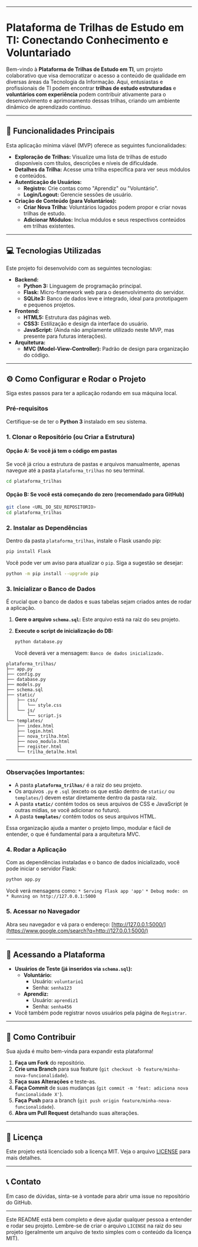 -----

# Plataforma de Trilhas de Estudo em TI: Conectando Conhecimento e Voluntariado

Bem-vindo à **Plataforma de Trilhas de Estudo em TI**, um projeto colaborativo que visa democratizar o acesso a conteúdo de qualidade em diversas áreas da Tecnologia da Informação. Aqui, entusiastas e profissionais de TI podem encontrar **trilhas de estudo estruturadas** e **voluntários com experiência** podem contribuir ativamente para o desenvolvimento e aprimoramento dessas trilhas, criando um ambiente dinâmico de aprendizado contínuo.

-----

## 🚀 Funcionalidades Principais

Esta aplicação mínima viável (MVP) oferece as seguintes funcionalidades:

  * **Exploração de Trilhas:** Visualize uma lista de trilhas de estudo disponíveis com títulos, descrições e níveis de dificuldade.
  * **Detalhes da Trilha:** Acesse uma trilha específica para ver seus módulos e conteúdos.
  * **Autenticação de Usuários:**
      * **Registro:** Crie contas como "Aprendiz" ou "Voluntário".
      * **Login/Logout:** Gerencie sessões de usuário.
  * **Criação de Conteúdo (para Voluntários):**
      * **Criar Nova Trilha:** Voluntários logados podem propor e criar novas trilhas de estudo.
      * **Adicionar Módulos:** Inclua módulos e seus respectivos conteúdos em trilhas existentes.

-----

## 💻 Tecnologias Utilizadas

Este projeto foi desenvolvido com as seguintes tecnologias:

  * **Backend:**
      * **Python 3:** Linguagem de programação principal.
      * **Flask:** Micro-framework web para o desenvolvimento do servidor.
      * **SQLite3:** Banco de dados leve e integrado, ideal para prototipagem e pequenos projetos.
  * **Frontend:**
      * **HTML5:** Estrutura das páginas web.
      * **CSS3:** Estilização e design da interface do usuário.
      * **JavaScript:** (Ainda não amplamente utilizado neste MVP, mas presente para futuras interações).
  * **Arquitetura:**
      * **MVC (Model-View-Controller):** Padrão de design para organização do código.

-----

## ⚙️ Como Configurar e Rodar o Projeto

Siga estes passos para ter a aplicação rodando em sua máquina local.

### Pré-requisitos

Certifique-se de ter o **Python 3** instalado em seu sistema.

### 1\. Clonar o Repositório (ou Criar a Estrutura)

#### Opção A: Se você já tem o código em pastas

Se você já criou a estrutura de pastas e arquivos manualmente, apenas navegue até a pasta `plataforma_trilhas` no seu terminal.

```bash
cd plataforma_trilhas
```

#### Opção B: Se você está começando do zero (recomendado para GitHub)

```bash
git clone <URL_DO_SEU_REPOSITORIO>
cd plataforma_trilhas
```

### 2\. Instalar as Dependências

Dentro da pasta `plataforma_trilhas`, instale o Flask usando pip:

```bash
pip install Flask
```

Você pode ver um aviso para atualizar o `pip`. Siga a sugestão se desejar:

```bash
python -m pip install --upgrade pip
```

### 3\. Inicializar o Banco de Dados

É crucial que o banco de dados e suas tabelas sejam criados antes de rodar a aplicação.

1.  **Gere o arquivo `schema.sql`:** Este arquivo está na raiz do seu projeto.

2.  **Execute o script de inicialização do DB:**

    ```bash
    python database.py
    ```

    Você deverá ver a mensagem: `Banco de dados inicializado.`




```
plataforma_trilhas/
├── app.py
├── config.py
├── database.py
├── models.py
├── schema.sql
├── static/
│   ├── css/
│   │   └── style.css
│   └── js/
│       └── script.js
└── templates/
    ├── index.html
    ├── login.html
    ├── nova_trilha.html
    ├── novo_modulo.html
    ├── register.html
    └── trilha_detalhe.html
```

---

### Observações Importantes:

* A pasta **`plataforma_trilhas/`** é a raiz do seu projeto.
* Os arquivos `.py` e `.sql` (exceto os que estão dentro de `static/` ou `templates/`) devem estar diretamente dentro da pasta raiz.
* A pasta **`static/`** contém todos os seus arquivos de CSS e JavaScript (e outras mídias, se você adicionar no futuro).
* A pasta **`templates/`** contém todos os seus arquivos HTML.

Essa organização ajuda a manter o projeto limpo, modular e fácil de entender, o que é fundamental para a arquitetura MVC.

### 4\. Rodar a Aplicação

Com as dependências instaladas e o banco de dados inicializado, você pode iniciar o servidor Flask:

```bash
python app.py
```

Você verá mensagens como:
`* Serving Flask app 'app'`
`* Debug mode: on`
`* Running on http://127.0.0.1:5000`

### 5\. Acessar no Navegador

Abra seu navegador e vá para o endereço:
[http://127.0.0.1:5000/](https://www.google.com/search?q=http://127.0.0.1:5000/)

-----

## 🔑 Acessando a Plataforma

  * **Usuários de Teste (já inseridos via `schema.sql`):**
      * **Voluntário:**
          * Usuário: `voluntario1`
          * Senha: `senha123`
      * **Aprendiz:**
          * Usuário: `aprendiz1`
          * Senha: `senha456`
  * Você também pode registrar novos usuários pela página de `Registrar`.

-----

## 🤝 Como Contribuir

Sua ajuda é muito bem-vinda para expandir esta plataforma\!

1.  **Faça um Fork** do repositório.
2.  **Crie uma Branch** para sua feature (`git checkout -b feature/minha-nova-funcionalidade`).
3.  **Faça suas Alterações** e teste-as.
4.  **Faça Commit** de suas mudanças (`git commit -m 'feat: adiciona nova funcionalidade X'`).
5.  **Faça Push** para a branch (`git push origin feature/minha-nova-funcionalidade`).
6.  **Abra um Pull Request** detalhando suas alterações.

-----

## 📝 Licença

Este projeto está licenciado sob a licença MIT. Veja o arquivo [LICENSE](https://www.google.com/search?q=LICENSE) para mais detalhes.

-----

## 📞 Contato

Em caso de dúvidas, sinta-se à vontade para abrir uma issue no repositório do GitHub.

-----

Este README está bem completo e deve ajudar qualquer pessoa a entender e rodar seu projeto. Lembre-se de criar o arquivo `LICENSE` na raiz do seu projeto (geralmente um arquivo de texto simples com o conteúdo da licença MIT).
